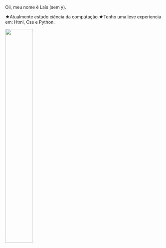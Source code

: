 Oii, meu nome é Laís (sem y).

  ★Atualmente estudo ciência da computação 
  ★Tenho uma leve experiencia em: 
  Html, Css e Python.
  
  <img width="42%" src="https://i.gifer.com/8qG.gif"> 
